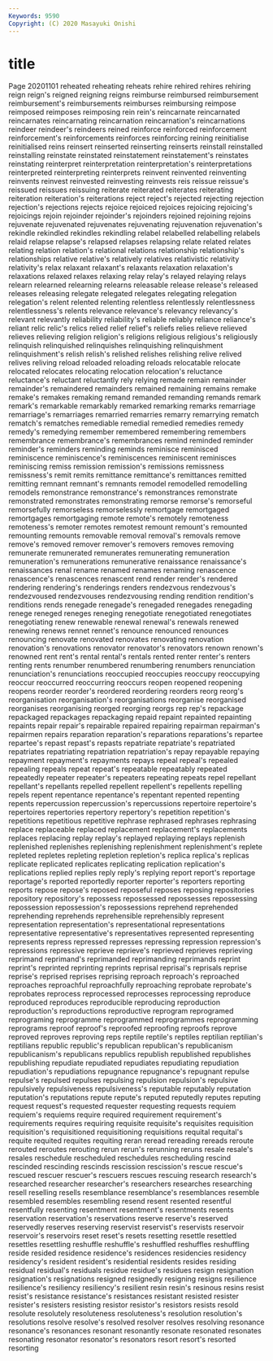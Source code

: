```yaml
---
Keywords: 9590
Copyright: (C) 2020 Masayuki Onishi
---
```


# title
Page 20201101
reheated reheating reheats rehire rehired rehires rehiring reign reign's reigned
reigning reigns reimburse reimbursed reimbursement reimbursement's reimbursements reimburses reimbursing reimpose
reimposed reimposes reimposing rein rein's reincarnate reincarnated reincarnates reincarnating reincarnation
reincarnation's reincarnations reindeer reindeer's reindeers reined reinforce reinforced reinforcement reinforcement's
reinforcements reinforces reinforcing reining reinitialise reinitialised reins reinsert reinserted reinserting
reinserts reinstall reinstalled reinstalling reinstate reinstated reinstatement reinstatement's reinstates reinstating
reinterpret reinterpretation reinterpretation's reinterpretations reinterpreted reinterpreting reinterprets reinvent reinvented reinventing
reinvents reinvest reinvested reinvesting reinvests reis reissue reissue's reissued reissues
reissuing reiterate reiterated reiterates reiterating reiteration reiteration's reiterations reject reject's
rejected rejecting rejection rejection's rejections rejects rejoice rejoiced rejoices rejoicing
rejoicing's rejoicings rejoin rejoinder rejoinder's rejoinders rejoined rejoining rejoins rejuvenate
rejuvenated rejuvenates rejuvenating rejuvenation rejuvenation's rekindle rekindled rekindles rekindling relabel
relabelled relabelling relabels relaid relapse relapse's relapsed relapses relapsing relate
related relates relating relation relation's relational relations relationship relationship's relationships
relative relative's relatively relatives relativistic relativity relativity's relax relaxant relaxant's
relaxants relaxation relaxation's relaxations relaxed relaxes relaxing relay relay's relayed
relaying relays relearn relearned relearning relearns releasable release release's released
releases releasing relegate relegated relegates relegating relegation relegation's relent relented
relenting relentless relentlessly relentlessness relentlessness's relents relevance relevance's relevancy relevancy's
relevant relevantly reliability reliability's reliable reliably reliance reliance's reliant relic
relic's relics relied relief relief's reliefs relies relieve relieved relieves
relieving religion religion's religions religious religious's religiously relinquish relinquished relinquishes
relinquishing relinquishment relinquishment's relish relish's relished relishes relishing relive relived
relives reliving reload reloaded reloading reloads relocatable relocate relocated relocates
relocating relocation relocation's reluctance reluctance's reluctant reluctantly rely relying remade
remain remainder remainder's remaindered remainders remained remaining remains remake remake's
remakes remaking remand remanded remanding remands remark remark's remarkable remarkably
remarked remarking remarks remarriage remarriage's remarriages remarried remarries remarry remarrying
rematch rematch's rematches remediable remedial remedied remedies remedy remedy's remedying
remember remembered remembering remembers remembrance remembrance's remembrances remind reminded reminder
reminder's reminders reminding reminds reminisce reminisced reminiscence reminiscence's reminiscences reminiscent
reminisces reminiscing remiss remission remission's remissions remissness remissness's remit remits
remittance remittance's remittances remitted remitting remnant remnant's remnants remodel remodelled
remodelling remodels remonstrance remonstrance's remonstrances remonstrate remonstrated remonstrates remonstrating remorse
remorse's remorseful remorsefully remorseless remorselessly remortgage remortgaged remortgages remortgaging remote
remote's remotely remoteness remoteness's remoter remotes remotest remount remount's remounted
remounting remounts removable removal removal's removals remove remove's removed remover
remover's removers removes removing remunerate remunerated remunerates remunerating remuneration remuneration's
remunerations remunerative renaissance renaissance's renaissances renal rename renamed renames renaming
renascence renascence's renascences renascent rend render render's rendered rendering rendering's
renderings renders rendezvous rendezvous's rendezvoused rendezvouses rendezvousing rending rendition rendition's
renditions rends renegade renegade's renegaded renegades renegading renege reneged reneges
reneging renegotiate renegotiated renegotiates renegotiating renew renewable renewal renewal's renewals
renewed renewing renews rennet rennet's renounce renounced renounces renouncing renovate
renovated renovates renovating renovation renovation's renovations renovator renovator's renovators renown
renown's renowned rent rent's rental rental's rentals rented renter renter's
renters renting rents renumber renumbered renumbering renumbers renunciation renunciation's renunciations
reoccupied reoccupies reoccupy reoccupying reoccur reoccurred reoccurring reoccurs reopen reopened
reopening reopens reorder reorder's reordered reordering reorders reorg reorg's reorganisation
reorganisation's reorganisations reorganise reorganised reorganises reorganising reorged reorging reorgs rep
rep's repackage repackaged repackages repackaging repaid repaint repainted repainting repaints
repair repair's repairable repaired repairing repairman repairman's repairmen repairs reparation
reparation's reparations reparations's repartee repartee's repast repast's repasts repatriate repatriate's
repatriated repatriates repatriating repatriation repatriation's repay repayable repaying repayment repayment's
repayments repays repeal repeal's repealed repealing repeals repeat repeat's repeatable
repeatably repeated repeatedly repeater repeater's repeaters repeating repeats repel repellant
repellant's repellants repelled repellent repellent's repellents repelling repels repent repentance
repentance's repentant repented repenting repents repercussion repercussion's repercussions repertoire repertoire's
repertoires repertories repertory repertory's repetition repetition's repetitions repetitious repetitive rephrase
rephrased rephrases rephrasing replace replaceable replaced replacement replacement's replacements replaces
replacing replay replay's replayed replaying replays replenish replenished replenishes replenishing
replenishment replenishment's replete repleted repletes repleting repletion repletion's replica replica's
replicas replicate replicated replicates replicating replication replication's replications replied replies
reply reply's replying report report's reportage reportage's reported reportedly reporter
reporter's reporters reporting reports repose repose's reposed reposeful reposes reposing
repositories repository repository's repossess repossessed repossesses repossessing repossession repossession's repossessions
reprehend reprehended reprehending reprehends reprehensible reprehensibly represent representation representation's representational
representations representative representative's representatives represented representing represents repress repressed represses
repressing repression repression's repressions repressive reprieve reprieve's reprieved reprieves reprieving
reprimand reprimand's reprimanded reprimanding reprimands reprint reprint's reprinted reprinting reprints
reprisal reprisal's reprisals reprise reprise's reprised reprises reprising reproach reproach's
reproached reproaches reproachful reproachfully reproaching reprobate reprobate's reprobates reprocess reprocessed
reprocesses reprocessing reproduce reproduced reproduces reproducible reproducing reproduction reproduction's reproductions
reproductive reprogram reprogramed reprograming reprogramme reprogrammed reprogrammes reprogramming reprograms reproof
reproof's reproofed reproofing reproofs reprove reproved reproves reproving reps reptile
reptile's reptiles reptilian reptilian's reptilians republic republic's republican republican's republicanism
republicanism's republicans republics republish republished republishes republishing repudiate repudiated repudiates
repudiating repudiation repudiation's repudiations repugnance repugnance's repugnant repulse repulse's repulsed
repulses repulsing repulsion repulsion's repulsive repulsively repulsiveness repulsiveness's reputable reputably
reputation reputation's reputations repute repute's reputed reputedly reputes reputing request
request's requested requester requesting requests requiem requiem's requiems require required
requirement requirement's requirements requires requiring requisite requisite's requisites requisition requisition's
requisitioned requisitioning requisitions requital requital's requite requited requites requiting reran
reread rereading rereads reroute rerouted reroutes rerouting rerun rerun's rerunning
reruns resale resale's resales reschedule rescheduled reschedules rescheduling rescind rescinded
rescinding rescinds rescission rescission's rescue rescue's rescued rescuer rescuer's rescuers
rescues rescuing research research's researched researcher researcher's researchers researches researching
resell reselling resells resemblance resemblance's resemblances resemble resembled resembles resembling
resend resent resented resentful resentfully resenting resentment resentment's resentments resents
reservation reservation's reservations reserve reserve's reserved reservedly reserves reserving reservist
reservist's reservists reservoir reservoir's reservoirs reset reset's resets resetting resettle
resettled resettles resettling reshuffle reshuffle's reshuffled reshuffles reshuffling reside resided
residence residence's residences residencies residency residency's resident resident's residential residents
resides residing residual residual's residuals residue residue's residues resign resignation
resignation's resignations resigned resignedly resigning resigns resilience resilience's resiliency resiliency's
resilient resin resin's resinous resins resist resist's resistance resistance's resistances
resistant resisted resister resister's resisters resisting resistor resistor's resistors resists
resold resolute resolutely resoluteness resoluteness's resolution resolution's resolutions resolve resolve's
resolved resolver resolves resolving resonance resonance's resonances resonant resonantly resonate
resonated resonates resonating resonator resonator's resonators resort resort's resorted resorting
